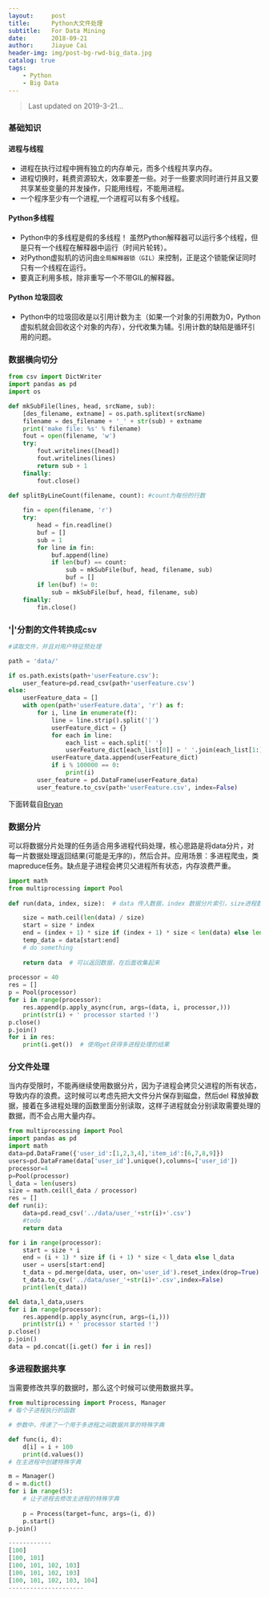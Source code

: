 ```yaml
---
layout:     post
title:      Python大文件处理
subtitle:   For Data Mining
date:       2018-09-21
author:     Jiayue Cai
header-img: img/post-bg-rwd-big_data.jpg
catalog: true
tags:
    - Python
    - Big Data
---
```



> Last updated on 2019-3-21... 

### 基础知识

#### 进程与线程

- 进程在执行过程中拥有独立的内存单元，而多个线程共享内存。
- 进程切换时，耗费资源较大，效率要差一些。对于一些要求同时进行并且又要共享某些变量的并发操作，只能用线程，不能用进程。
- 一个程序至少有一个进程,一个进程可以有多个线程。

#### Python多线程

- Python中的多线程是假的多线程！ 虽然Python解释器可以运行多个线程，但是只有一个线程在解释器中运行（时间片轮转）。
- 对Python虚拟机的访问由`全局解释器锁（GIL）`来控制，正是这个锁能保证同时只有一个线程在运行。
- 要真正利用多核，除非重写一个不带GIL的解释器。

#### Python 垃圾回收

- Python中的垃圾回收是以引用计数为主（如果一个对象的引用数为0，Python虚拟机就会回收这个对象的内存），分代收集为辅。引用计数的缺陷是循环引用的问题。

### 数据横向切分

```python
from csv import DictWriter
import pandas as pd
import os

def mkSubFile(lines, head, srcName, sub):
    [des_filename, extname] = os.path.splitext(srcName)
    filename = des_filename + '_' + str(sub) + extname
    print('make file: %s' % filename)
    fout = open(filename, 'w')
    try:
        fout.writelines([head])
        fout.writelines(lines)
        return sub + 1
    finally:
        fout.close()
		
def splitByLineCount(filename, count): #count为每份的行数

    fin = open(filename, 'r')
    try:
        head = fin.readline()
        buf = []
        sub = 1
        for line in fin:
            buf.append(line)
            if len(buf) == count:
                sub = mkSubFile(buf, head, filename, sub)
                buf = []
        if len(buf) != 0:
            sub = mkSubFile(buf, head, filename, sub)
    finally:
        fin.close()
```

### '|'分割的文件转换成csv

```python
#读取文件，并且对用户特征预处理

path = 'data/'

if os.path.exists(path+'userFeature.csv'):
    user_feature=pd.read_csv(path+'userFeature.csv')
else:
    userFeature_data = []
    with open(path+'userFeature.data', 'r') as f:
        for i, line in enumerate(f):
            line = line.strip().split('|')
            userFeature_dict = {}
            for each in line:
                each_list = each.split(' ')
                userFeature_dict[each_list[0]] = ' '.join(each_list[1:])
            userFeature_data.append(userFeature_dict)
            if i % 100000 == 0:
                print(i)
        user_feature = pd.DataFrame(userFeature_data)
        user_feature.to_csv(path+'userFeature.csv', index=False)
```

下面转载自[Bryan](https://blog.csdn.net/Bryan__/article/details/78786648)

### 数据分片

可以将数据分片处理的任务适合用多进程代码处理，核心思路是将data分片，对每一片数据处理返回结果(可能是无序的)，然后合并。应用场景：多进程爬虫，类mapreduce任务。缺点是子进程会拷贝父进程所有状态，内存浪费严重。

```python
import math
from multiprocessing import Pool
 
def run(data, index, size):  # data 传入数据，index 数据分片索引，size进程数

    size = math.ceil(len(data) / size)
    start = size * index
    end = (index + 1) * size if (index + 1) * size < len(data) else len(data)
    temp_data = data[start:end]
    # do something
    
    return data  # 可以返回数据，在后面收集起来
    
processor = 40
res = []
p = Pool(processor)
for i in range(processor):
    res.append(p.apply_async(run, args=(data, i, processor,)))
    print(str(i) + ' processor started !')
p.close()
p.join()
for i in res:
    print(i.get())  # 使用get获得多进程处理的结果
```

### 分文件处理

当内存受限时，不能再继续使用数据分片，因为子进程会拷贝父进程的所有状态，导致内存的浪费。这时候可以考虑先把大文件分片保存到磁盘，然后del 释放掉数据，接着在多进程处理的函数里面分别读取，这样子进程就会分别读取需要处理的数据，而不会占用大量内存。

```python
from multiprocessing import Pool
import pandas as pd
import math
data=pd.DataFrame({'user_id':[1,2,3,4],'item_id':[6,7,8,9]})
users=pd.DataFrame(data['user_id'].unique(),columns=['user_id'])
processor=4
p=Pool(processor)
l_data = len(users)
size = math.ceil(l_data / processor)
res = []
def run(i):
    data=pd.read_csv('../data/user_'+str(i)+'.csv')
    #todo
    return data

for i in range(processor):
    start = size * i
    end = (i + 1) * size if (i + 1) * size < l_data else l_data
    user = users[start:end]
    t_data = pd.merge(data, user, on='user_id').reset_index(drop=True)
    t_data.to_csv('../data/user_'+str(i)+'.csv',index=False)
    print(len(t_data))

del data,l_data,users
for i in range(processor):
    res.append(p.apply_async(run, args=(i,)))
    print(str(i) + ' processor started !')
p.close()
p.join()
data = pd.concat([i.get() for i in res])
```

### 多进程数据共享

当需要修改共享的数据时，那么这个时候可以使用数据共享。

```python
from multiprocessing import Process, Manager
# 每个子进程执行的函数

# 参数中，传递了一个用于多进程之间数据共享的特殊字典

def func(i, d):
    d[i] = i + 100
    print(d.values())
# 在主进程中创建特殊字典

m = Manager()
d = m.dict()
for i in range(5):
    # 让子进程去修改主进程的特殊字典
    
    p = Process(target=func, args=(i, d))
    p.start()
p.join()

------------
[100]
[100, 101]
[100, 101, 102, 103]
[100, 101, 102, 103]
[100, 101, 102, 103, 104]
---------------------
```
